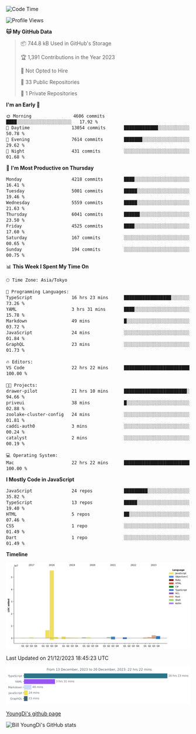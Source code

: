 <!--START_SECTION:waka-->
![Code Time](http://img.shields.io/badge/Code%20Time-268%20hrs%2030%20mins-blue)

![Profile Views](http://img.shields.io/badge/Profile%20Views-0-blue)

**🐱 My GitHub Data** 

> 📦 744.8 kB Used in GitHub's Storage 
 > 
> 🏆 1,391 Contributions in the Year 2023
 > 
> 🚫 Not Opted to Hire
 > 
> 📜 33 Public Repositories 
 > 
> 🔑 1 Private Repositories 
 > 
**I'm an Early 🐤** 

```text
🌞 Morning                4606 commits        ████░░░░░░░░░░░░░░░░░░░░░   17.92 % 
🌆 Daytime                13054 commits       █████████████░░░░░░░░░░░░   50.78 % 
🌃 Evening                7614 commits        ███████░░░░░░░░░░░░░░░░░░   29.62 % 
🌙 Night                  431 commits         ░░░░░░░░░░░░░░░░░░░░░░░░░   01.68 % 
```
📅 **I'm Most Productive on Thursday** 

```text
Monday                   4218 commits        ████░░░░░░░░░░░░░░░░░░░░░   16.41 % 
Tuesday                  5001 commits        █████░░░░░░░░░░░░░░░░░░░░   19.46 % 
Wednesday                5559 commits        █████░░░░░░░░░░░░░░░░░░░░   21.63 % 
Thursday                 6041 commits        ██████░░░░░░░░░░░░░░░░░░░   23.50 % 
Friday                   4525 commits        ████░░░░░░░░░░░░░░░░░░░░░   17.60 % 
Saturday                 167 commits         ░░░░░░░░░░░░░░░░░░░░░░░░░   00.65 % 
Sunday                   194 commits         ░░░░░░░░░░░░░░░░░░░░░░░░░   00.75 % 
```


📊 **This Week I Spent My Time On** 

```text
🕑︎ Time Zone: Asia/Tokyo

💬 Programming Languages: 
TypeScript               16 hrs 23 mins      ██████████████████░░░░░░░   73.26 % 
YAML                     3 hrs 31 mins       ████░░░░░░░░░░░░░░░░░░░░░   15.78 % 
Markdown                 49 mins             █░░░░░░░░░░░░░░░░░░░░░░░░   03.72 % 
JavaScript               24 mins             ░░░░░░░░░░░░░░░░░░░░░░░░░   01.84 % 
GraphQL                  23 mins             ░░░░░░░░░░░░░░░░░░░░░░░░░   01.73 % 

🔥 Editors: 
VS Code                  22 hrs 22 mins      █████████████████████████   100.00 % 

🐱‍💻 Projects: 
drawer-pilot             21 hrs 10 mins      ████████████████████████░   94.66 % 
priveui                  38 mins             █░░░░░░░░░░░░░░░░░░░░░░░░   02.88 % 
zoolake-cluster-config   24 mins             ░░░░░░░░░░░░░░░░░░░░░░░░░   01.81 % 
caddi-auth0              3 mins              ░░░░░░░░░░░░░░░░░░░░░░░░░   00.24 % 
catalyst                 2 mins              ░░░░░░░░░░░░░░░░░░░░░░░░░   00.19 % 

💻 Operating System: 
Mac                      22 hrs 22 mins      █████████████████████████   100.00 % 
```

**I Mostly Code in JavaScript** 

```text
JavaScript               24 repos            █████████░░░░░░░░░░░░░░░░   35.82 % 
TypeScript               13 repos            █████░░░░░░░░░░░░░░░░░░░░   19.40 % 
HTML                     5 repos             ██░░░░░░░░░░░░░░░░░░░░░░░   07.46 % 
CSS                      1 repo              ░░░░░░░░░░░░░░░░░░░░░░░░░   01.49 % 
Dart                     1 repo              ░░░░░░░░░░░░░░░░░░░░░░░░░   01.49 % 
```



**Timeline**

![Lines of Code chart](https://raw.githubusercontent.com/Youngdi/Youngdi/master/assets/bar_graph.png)


 Last Updated on 21/12/2023 18:45:23 UTC
<!--END_SECTION:waka-->

![wakatime](./images/stat.svg)

[YoungDi's github page](https://youngdi.github.io)

![Bill YoungDi's GitHub stats](https://github-readme-stats.vercel.app/api?username=youngdi&count_private=true&show_icons=true)
